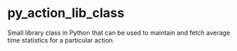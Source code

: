 # py_action_lib_class
Small library class in Python that can be used to maintain and fetch average time statistics for a particular action.

